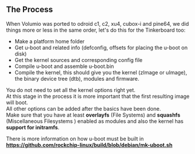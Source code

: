 ## The Process ##

When Volumio was ported to odroid c1, c2, xu4, cubox-i and pine64, we did things more or less in the same order, let's do this for the Tinkerboard too:
  * Make a platform home folder
  * Get u-boot and related info (defconfig, offsets for placing the u-boot on disk)
  * Get the kernel sources and corresponding config file
  * Compile u-boot and assemble u-boot.bin
  * Compile the kernel, this should give you the kernel (zImage or uImage), the binary device tree (dtb), modules and firmware.

You do not need to set all the kernel options right yet.  
At this stage in the process it is more important that the first resulting image will boot.  
All other options can be added after the basics have been done.  
Make sure that you have at least __overlayfs__ (File Systems) and __squashfs__ (Miscellaneous Filesystems ) enabled as modules and also the kernel has __support for initramfs__.

There is more information on how u-boot must be built in __<https://github.com/rockchip-linux/build/blob/debian/mk-uboot.sh>__
